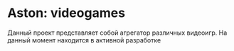 # Aston: videogames

Данный проект представляет собой агрегатор различных видеоигр. На данный момент находится в активной разработке
